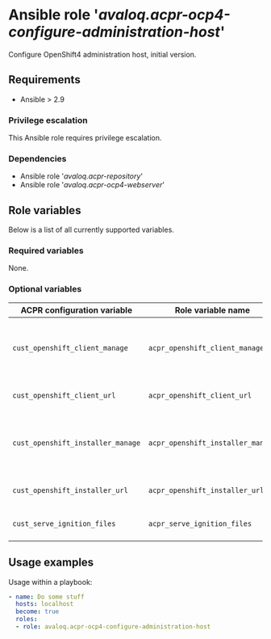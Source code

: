 # Ansible role '*avaloq.acpr-ocp4-configure-administration-host*'

Configure OpenShift4 administration host, initial version.
## Requirements

* Ansible > 2.9

### Privilege escalation

This Ansible role requires privilege escalation.

### Dependencies

* Ansible role '*avaloq.acpr-repository*'
* Ansible role '*avaloq.acpr-ocp4-webserver*'

## Role variables

Below is a list of all currently supported variables.

### Required variables

None.

### Optional variables

|ACPR configuration variable       |Role variable name                 |Description                                                                                                                 |Default                                                                                                        |
|----------------------------------|-----------------------------------|----------------------------------------------------------------------------------------------------------------------------|---------------------------------------------------------------------------------------------------------------|
|`cust_openshift_client_manage`    |`acpr_openshift_client_manage`     |Set to true if you want to download and use the OpenShift client from the given `cust_openshift_client_url` variable        |_False_                                                                                                        |
|`cust_openshift_client_url`       |`acpr_openshift_client_url`        |URL to the OpenShift Client archive file                                                                                    |https://mirror.openshift.com/pub/openshift-v4/clients/ocp/{{ cust_os_version }}/openshift-client-linux.tar.gz  |
|`cust_openshift_installer_manage` |`acpr_openshift_installer_manage`  |Set to true if you want to download and use the OpenShift installer from the given `cust_openshift_installer_url` variable  |_False_                                                                                                        |
|`cust_openshift_installer_url`    |`acpr_openshift_installer_url`     |URL to the OpenShift installer archive                                                                                      |https://mirror.openshift.com/pub/openshift-v4/clients/ocp/{{ cust_os_version }}/openshift-install-linux.tar.gz |
|`cust_serve_ignition_files`       |`acpr_serve_ignition_files`        |If set to true, a web server is automatically installed to serve the ignition files                                         |_False_                                                                                                        |


## Usage examples

Usage within a playbook:

```yaml
- name: Do some stuff
  hosts: localhost
  become: true
  roles:
  - role: avaloq.acpr-ocp4-configure-administration-host
```
